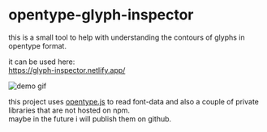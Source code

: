 # opentype-glyph-inspector

this is a small tool to help with understanding the contours of glyphs in opentype format. 

it can be used here:  
https://glyph-inspector.netlify.app/

![demo gif](https://media.giphy.com/media/TdKV9KfwPbW1KB8IL7/giphy.gif)

this project uses [opentype.js](https://github.com/opentypejs/opentype.js) to read font-data and 
also a couple of private libraries that are not hosted on npm.  
maybe in the future i will publish them on github. 

